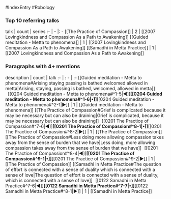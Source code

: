 #IndexEntry #Robology

### Top 10 referring talks
talk | count | series
:- | - |: -
[[The Practice of Compassion]] | 2 | [[2007 Lovingkindness and Compassion As a Path to Awakening]]
[[Guided meditation - Metta to phenomena]] | 1 | [[2007 Lovingkindness and Compassion As a Path to Awakening]]
[[Samadhi in Metta Practice]] | 1 | [[2007 Lovingkindness and Compassion As a Path to Awakening]]

### Paragraphs with 4+ mentions
description | count | talk
:- | : - | :-
[[Guided meditation - Metta to phenomena#Arising staying passing is bathed welcomed allowed in metta\|Arising, staying, passing is bathed, welcomed, allowed in metta]] &nbsp;&nbsp;[[0204 Guided meditation - Metta to phenomena#^1-5\|◀]]**[[0204 Guided meditation - Metta to phenomena#^1-6\|•]]**[[0204 Guided meditation - Metta to phenomena#^2-1\|▶]] | 1 | [[Guided meditation - Metta to phenomena]]
[[The Practice of Compassion#Grief is complicated because it may be necessary but can also be draining\|Grief is complicated, because it may be necessary but can also be draining]] &nbsp;&nbsp;[[0201 The Practice of Compassion#^7-6\|◀]]**[[0201 The Practice of Compassion#^8-1\|•]]**[[0201 The Practice of Compassion#^8-2\|▶]] | 1 | [[The Practice of Compassion]]
[[The Practice of Compassion#Less doing more allowing compassion takes away from the sense of burden that we have\|Less doing, more allowing compassion takes away from the sense of burden that we have]] &nbsp;&nbsp;[[0201 The Practice of Compassion#^8-4\|◀]]**[[0201 The Practice of Compassion#^9-1\|•]]**[[0201 The Practice of Compassion#^9-2\|▶]] | 1 | [[The Practice of Compassion]]
[[Samadhi in Metta Practice#The question of effort is connected with a sense of duality which is connected with a sense of love\|The question of effort is connected with a sense of duality, which is connected with a sense of love]] &nbsp;&nbsp;[[0122 Samadhi in Metta Practice#^7-6\|◀]]**[[0122 Samadhi in Metta Practice#^7-7\|•]]**[[0122 Samadhi in Metta Practice#^8-1\|▶]] | 1 | [[Samadhi in Metta Practice]]

